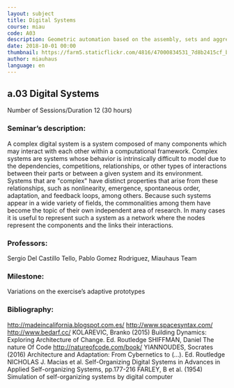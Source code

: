 ```yaml
---
layout: subject
title: Digital Systems
course: miau
code: A03
description: Geometric automation based on the assembly, sets and aggregation of related components conforming complex entities. Case studies of procedural routines, cellular automata, emerging environments and multiagent systems. Advanced Parametrization of Prototypes
date: 2018-10-01 00:00
thumbnail: https://farm5.staticflickr.com/4816/47000834531_7d8b2415cf_b.jpg
author: miauhaus
language: en
---
```

## a.03 Digital Systems
Number of Sessions/Duration 12 (30 hours)

### Seminar’s description:
A complex digital system is a system composed of many components which may interact with each other within a computational framework. Complex systems are systems whose behavior is intrinsically difficult to model due to the dependencies, competitions, relationships, or other types of interactions between their parts or between a given system and its environment. Systems that are "complex" have distinct properties that arise from these relationships, such as nonlinearity, emergence, spontaneous order, adaptation, and feedback loops, among others. Because such systems appear in a wide variety of fields, the commonalities among them have become the topic of their own independent area of research. In many cases it is useful to represent such a system as a network where the nodes represent the components and the links their interactions.

### Professors:
Sergio Del Castillo Tello, Pablo Gomez Rodriguez, Miauhaus Team

### Milestone:
Variations on the exercise’s adaptive prototypes

### Bibliography:
http://madeincalifornia.blogspot.com.es/
http://www.spacesyntax.com/
http://www.bedarf.cc/
KOLAREVIC, Branko (2015) Building Dynamics: Exploring Architecture of Change. Ed. Routledge
SHIFFMAN, Daniel The nature Of Code http://natureofcode.com/book/
YIANNOUDES, Socrates (2016) Architecture and Adaptation: From Cybernetics to (...). Ed. Routledge
NICHOLAS J. Macias et al. Self-Organizing Digital Systems in Advances in Applied Self-organizing
Systems, pp.177-216
FARLEY, B et al. (1954) Simulation of self-organizing systems by digital computer
